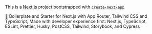 This is a [Next.js](https://nextjs.org/) project bootstrapped with [`create-next-app`](https://github.com/vercel/next.js/tree/canary/packages/create-next-app).


🚀 Boilerplate and Starter for Next.js with App Router, Tailwind CSS and TypeScript, Made with developer experience first: Next.js, TypeScript, ESLint, Prettier, Husky, PostCSS, Tailwind, Storybook, and Cypress